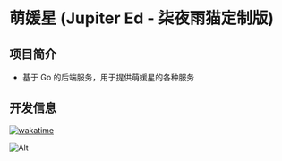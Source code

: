 # 萌媛星 (Jupiter Ed - 柒夜雨猫定制版)

## 项目简介

- 基于 Go 的后端服务，用于提供萌媛星的各种服务

## 开发信息

[![wakatime](https://wakatime.com/badge/user/c4514f01-2455-4665-8c86-194659ba07a6/project/018b9309-6070-443a-b650-cbf6a3264f0a.svg)](https://wakatime.com/badge/user/c4514f01-2455-4665-8c86-194659ba07a6/project/018b9309-6070-443a-b650-cbf6a3264f0a)

![Alt](https://repobeats.axiom.co/api/embed/1a2c642615e2abdd1a20479aa565cd7912c390b3.svg "Repobeats analytics image")

